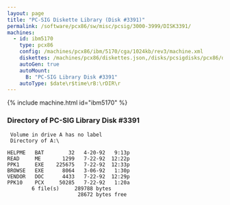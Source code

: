 ```yaml
---
layout: page
title: "PC-SIG Diskette Library (Disk #3391)"
permalink: /software/pcx86/sw/misc/pcsig/3000-3999/DISK3391/
machines:
  - id: ibm5170
    type: pcx86
    config: /machines/pcx86/ibm/5170/cga/1024kb/rev3/machine.xml
    diskettes: /machines/pcx86/diskettes.json,/disks/pcsigdisks/pcx86/diskettes.json
    autoGen: true
    autoMount:
      B: "PC-SIG Library Disk #3391"
    autoType: $date\r$time\rB:\rDIR\r
---
```


{% include machine.html id="ibm5170" %}

### Directory of PC-SIG Library Disk #3391

     Volume in drive A has no label
     Directory of A:\

    HELPME   BAT        32   4-20-92   9:13p
    READ     ME       1299   7-22-92  12:22p
    PPK1     EXE    225675   7-22-92  12:33p
    BROWSE   EXE      8064   3-06-92   1:30p
    VENDOR   DOC      4433   7-22-92  12:29p
    PPK10    PCX     50285   7-22-92   1:20a
            6 file(s)     289788 bytes
                           28672 bytes free
